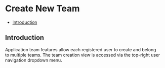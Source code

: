 # Create New Team

- [Introduction](#introduction)

<a name="introduction"></a>
## Introduction

Application team features allow each registered user to create and belong to multiple teams. The team creation view is accessed via the top-right user navigation dropdown menu.
